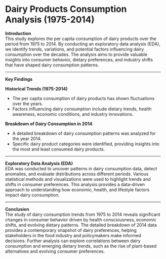 # Dairy Products Consumption Analysis (1975-2014)

**Introduction**  
This study explores the per capita consumption of dairy products over the period from 1975 to 2014. By conducting an exploratory data analysis (EDA), we identify trends, variations, and potential factors influencing dairy consumption over the decades. The analysis aims to provide valuable insights into consumer behavior, dietary preferences, and industry shifts that have shaped dairy consumption patterns.  

---  

**Key Findings**  

**Historical Trends (1975-2014)**  
- The per capita consumption of dairy products has shown fluctuations over the years.  
- Factors influencing dairy consumption include dietary trends, health awareness, economic conditions, and industry innovations.  

**Breakdown of Dairy Consumption in 2014**  
- A detailed breakdown of dairy consumption patterns was analyzed for the year 2014.  
- Specific dairy product categories were identified, providing insights into the most and least consumed dairy products.  

---  

**Exploratory Data Analysis (EDA)**  
EDA was conducted to uncover patterns in dairy consumption data, detect anomalies, and evaluate distributions across different periods. Various statistical methods and visualizations were used to highlight trends and shifts in consumer preferences. This analysis provides a data-driven approach to understanding how economic, health, and lifestyle factors impact dairy consumption.  

---  

**Conclusion**  
The study of dairy consumption trends from 1975 to 2014 reveals significant changes in consumer behavior driven by health consciousness, economic shifts, and evolving dietary patterns. The detailed breakdown of 2014 data provides a contemporary snapshot of dairy preferences, helping stakeholders in the food industry and policymakers make informed decisions. Further analysis can explore correlations between dairy consumption and emerging dietary trends, such as the rise of plant-based alternatives and evolving consumer preferences.  



